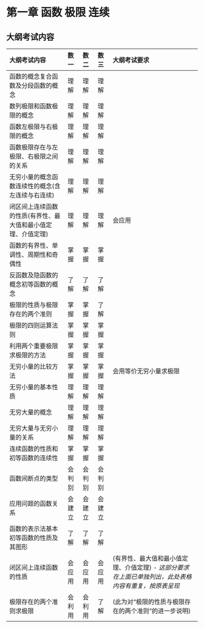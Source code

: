 # 第一章 函数 极限 连续

## 大纲考试内容

| 大纲考试内容                                                 | 数一   | 数二   | 数三   | 大纲考试要求                                                                                          |
| :----------------------------------------------------------- | :----- | :----- | :----- | :---------------------------------------------------------------------------------------------------- |
| 函数的概念复合函数及分段函数的概念                           | 理解   | 理解   | 理解   |                                                                                                       |
| 数列极限和函数极限的概念                                     | 理解   | 理解   | 理解   |                                                                                                       |
| 函数左极限与右极限的概念                                     | 理解   | 理解   | 理解   |                                                                                                       |
| 函数极限存在与左极限、右极限之间的关系                       | 理解   | 理解   | 理解   |                                                                                                       |
| 无穷小量的概念函数连续性的概念(含左连续与右连续)             | 理解   | 理解   | 理解   |                                                                                                       |
| 闭区间上连续函数的性质(有界性、最大值和最小值定理、介值定理) | 理解   | 理解   | 理解   | 会应用                                                                                                |
| 函数的有界性、单调性、周期性和奇偶性                         | 掌握   | 掌握   | 掌握   |                                                                                                       |
| 反函数及隐函数的概念初等函数的概念                           | 了解   | 了解   | 了解   |                                                                                                       |
| 极限的性质与极限存在的两个准则                               | 掌握   | 掌握   | 了解   |                                                                                                       |
| 极限的四则运算法则                                           | 掌握   | 掌握   | 掌握   |                                                                                                       |
| 利用两个重要极限求极限的方法                                 | 掌握   | 掌握   | 掌握   |                                                                                                       |
| 无穷小量的比较方法                                           | 掌握   | 掌握   | 掌握   | 会用等价无穷小量求极限                                                                                |
| 无穷小量的基本性质                                           | 理解   | 理解   | 理解   |                                                                                                       |
| 无穷大量的概念                                               | 理解   | 理解   | 理解   |                                                                                                       |
| 无穷大量与无穷小量的关系                                     | 理解   | 理解   | 理解   |                                                                                                       |
| 连续函数的性质和初等函数的连续性                             | 掌握   | 掌握   | 掌握   |                                                                                                       |
| 函数间断点的类型                                             | 会判别 | 会判别 | 会判别 |                                                                                                       |
| 应用问题的函数关系                                           | 会建立 | 会建立 | 会建立 |                                                                                                       |
| 函数的表示法基本初等函数的性质及其图形                       | 了解   | 了解   | 了解   |                                                                                                       |
| 闭区间上连续函数的性质                                       | 会应用 | 会应用 | 会应用 | (有界性、最大值和最小值定理、介值定理) - _这部分要求在上面已单独列出，此处表格内容有重复，按原表呈现_ |
| 极限存在的两个准则求极限                                     | 会利用 | 会利用 | 了解   | (此为对“极限的性质与极限存在的两个准则”的进一步说明)                                                  |
